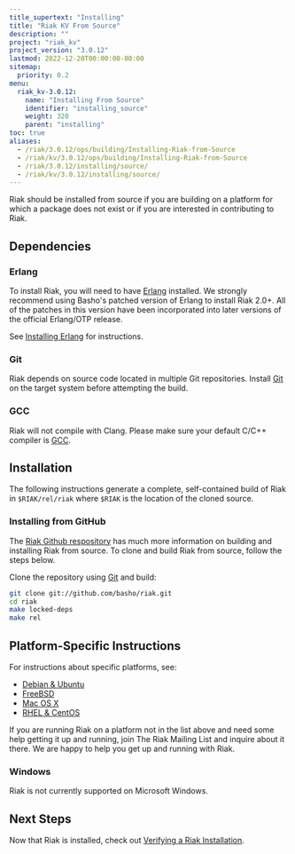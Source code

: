```yaml
---
title_supertext: "Installing"
title: "Riak KV From Source"
description: ""
project: "riak_kv"
project_version: "3.0.12"
lastmod: 2022-12-20T00:00:00-00:00
sitemap:
  priority: 0.2
menu:
  riak_kv-3.0.12:
    name: "Installing From Source"
    identifier: "installing_source"
    weight: 320
    parent: "installing"
toc: true
aliases:
  - /riak/3.0.12/ops/building/Installing-Riak-from-Source
  - /riak/kv/3.0.12/ops/building/Installing-Riak-from-Source
  - /riak/3.0.12/installing/source/
  - /riak/kv/3.0.12/installing/source/
---
```


[install source erlang]: {{<baseurl>}}riak/kv/3.0.12/setup/installing/source/erlang
[downloads]: {{<baseurl>}}riak/kv/3.0.12/downloads/
[install debian & ubuntu#source]: {{<baseurl>}}riak/kv/3.0.12/setup/installing/debian-ubuntu/#installing-from-source
[install freebsd#source]: {{<baseurl>}}riak/kv/3.0.12/setup/installing/freebsd/#installing-from-source
[install mac osx#source]: {{<baseurl>}}riak/kv/3.0.12/setup/installing/mac-osx/#installing-from-source
[install rhel & centos#source]: {{<baseurl>}}riak/kv/3.0.12/setup/installing/rhel-centos/#installing-from-source
[install verify]: {{<baseurl>}}riak/kv/3.0.12/setup/installing/verify

Riak should be installed from source if you are building on a platform
for which a package does not exist or if you are interested in
contributing to Riak.

## Dependencies

### Erlang

To install Riak, you will need to have [Erlang](http://www.erlang.org/) installed. We strongly recommend using Basho's patched version of Erlang to install Riak 2.0+. All of the patches in this version have been incorporated into later versions of the official Erlang/OTP release.

See [Installing Erlang][install source erlang] for instructions.

### Git

Riak depends on source code located in multiple Git repositories. Install [Git](https://git-scm.com/) on the target system before attempting the build.

### GCC

Riak will not compile with Clang. Please make sure your default C/C++
compiler is [GCC](https://gcc.gnu.org/).

## Installation

The following instructions generate a complete, self-contained build of
Riak in `$RIAK/rel/riak` where `$RIAK` is the location of the cloned source.

### Installing from GitHub

The [Riak Github respository](http://github.com/basho/riak) has much
more information on building and installing Riak from source. To clone
and build Riak from source, follow the steps below.

Clone the repository using [Git](http://git-scm.com) and build:

```bash
git clone git://github.com/basho/riak.git
cd riak
make locked-deps
make rel
```

## Platform-Specific Instructions

For instructions about specific platforms, see:

  * [Debian & Ubuntu][install debian & ubuntu#source]
  * [FreeBSD][install freebsd#source]
  * [Mac OS X][install mac osx#source]
  * [RHEL & CentOS][install rhel & centos#source]

If you are running Riak on a platform not in the list above and need
some help getting it up and running, join The Riak Mailing List and
inquire about it there. We are happy to help you get up and running with
Riak.

### Windows

Riak is not currently supported on Microsoft Windows.

## Next Steps

Now that Riak is installed, check out [Verifying a Riak Installation][install verify].

